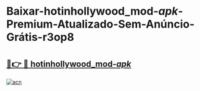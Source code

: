 # Baixar-hotinhollywood_mod-_apk_-Premium-Atualizado-Sem-Anúncio-Grátis-r3op8

# <h2><a href="https://4ar0wy.esa.edu.pl?src=hotinhollywood_mod-_apk_&ref=r3op8">🔗👉 🔴 hotinhollywood_mod-_apk_</a></h2>

[![acn](https://github.com/user-attachments/assets/0f9c940e-d8b0-45ae-aac7-cd30a18b3e1c)](https://4ar0wy.esa.edu.pl?src=hotinhollywood_mod-_apk_&ref=r3op8)

